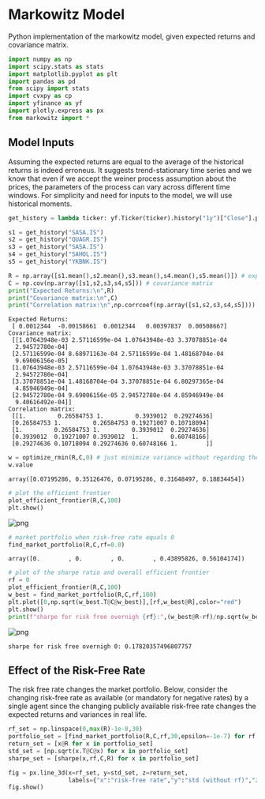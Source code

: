 # Markowitz Model
Python implementation of the markowitz model, given expected returns and covariance matrix.


```python
import numpy as np 
import scipy.stats as stats
import matplotlib.pyplot as plt
import pandas as pd
from scipy import stats
import cvxpy as cp
import yfinance as yf
import plotly.express as px
from markowitz import *
```

## Model Inputs
Assuming the expected returns are equal to the average of the historical returns is indeed erroneus. It suggests trend-stationary time series and we know that even if we accept the weiner process assumption about the prices, the parameters of the process can vary across different time windows. For simplicity and need for inputs to the model, we will use historical moments.


```python
get_history = lambda ticker: yf.Ticker(ticker).history("1y")["Close"].pct_change(1).to_numpy()[5:]

s1 = get_history("SASA.IS")
s2 = get_history("QUAGR.IS")
s3 = get_history("SASA.IS")
s4 = get_history("SAHOL.IS")
s5 = get_history("YKBNK.IS")
```


```python
R = np.array([s1.mean(),s2.mean(),s3.mean(),s4.mean(),s5.mean()]) # expected returns
C = np.cov(np.array([s1,s2,s3,s4,s5])) # covariance matrix
print("Expected Returns:\n",R)
print("Covariance matrix:\n",C) 
print("Correlation matrix:\n",np.corrcoef(np.array([s1,s2,s3,s4,s5])))
```

    Expected Returns:
     [ 0.0012344  -0.00158661  0.0012344   0.00397837  0.00508667]
    Covariance matrix:
     [[1.07643948e-03 2.57116599e-04 1.07643948e-03 3.37078851e-04
      2.94572780e-04]
     [2.57116599e-04 8.68971163e-04 2.57116599e-04 1.48168704e-04
      9.69006156e-05]
     [1.07643948e-03 2.57116599e-04 1.07643948e-03 3.37078851e-04
      2.94572780e-04]
     [3.37078851e-04 1.48168704e-04 3.37078851e-04 6.80297365e-04
      4.85946949e-04]
     [2.94572780e-04 9.69006156e-05 2.94572780e-04 4.85946949e-04
      9.40616492e-04]]
    Correlation matrix:
     [[1.         0.26584753 1.         0.3939012  0.29274636]
     [0.26584753 1.         0.26584753 0.19271007 0.10718094]
     [1.         0.26584753 1.         0.3939012  0.29274636]
     [0.3939012  0.19271007 0.3939012  1.         0.60748166]
     [0.29274636 0.10718094 0.29274636 0.60748166 1.        ]]
    


```python
w = optimize_rmin(R,C,0) # just minimize variance without regarding the return
w.value
```




    array([0.07195286, 0.35126476, 0.07195286, 0.31648497, 0.18834454])




```python
# plot the efficient frontier
plot_efficient_frontier(R,C,100)
plt.show()
```


    
![png](output_6_0.png)
    



```python
# market portfolio when risk-free rate equals 0
find_market_portfolio(R,C,rf=0.0)
```




    array([0.        , 0.        , 0.        , 0.43895826, 0.56104174])




```python
# plot of the sharpe ratio and overall efficient frontier
rf = 0
plot_efficient_frontier(R,C,100)
w_best = find_market_portfolio(R,C,rf,100)
plt.plot([0,np.sqrt(w_best.T@C@w_best)],[rf,w_best@R],color="red")
plt.show()
print(f"sharpe for risk free overnigh {rf}:",(w_best@R-rf)/np.sqrt(w_best.T@C@w_best))
```


    
![png](output_8_0.png)
    


    sharpe for risk free overnigh 0: 0.17820357496807757
    

## Effect of the Risk-Free Rate 
The risk free rate changes the market portfolio. Below, consider the changing risk-free rate as available (or mandatory for negative rates) by a single agent since the changing publicly available risk-free rate changes the expected returns and variances in real life.


```python
rf_set = np.linspace(0,max(R)-1e-8,30)
portfolio_set = [find_market_portfolio(R,C,rf,30,epsilon=-1e-7) for rf in rf_set] 
return_set = [x@R for x in portfolio_set]
std_set = [np.sqrt(x.T@C@x) for x in portfolio_set]
sharpe_set = [sharpe(x,rf,C,R) for x in portfolio_set]
```


```python
fig = px.line_3d(x=rf_set, y=std_set, z=return_set,
                 labels={"x":"risk-free rate","y":"std (without rf)","z":"return (without rf)"})
fig.show()
```


<div>                            <div id="17e084c2-c120-4155-a96d-d4ec9ddbf7a2" class="plotly-graph-div" style="height:525px; width:100%;"></div>            <script type="text/javascript">                require(["plotly"], function(Plotly) {                    window.PLOTLYENV=window.PLOTLYENV || {};                                    if (document.getElementById("17e084c2-c120-4155-a96d-d4ec9ddbf7a2")) {                    Plotly.newPlot(                        "17e084c2-c120-4155-a96d-d4ec9ddbf7a2",                        [{"hovertemplate":"risk-free rate=%{x}<br>std (without rf)=%{y}<br>return (without rf)=%{z}<extra></extra>","legendgroup":"","line":{"color":"#636efa","dash":"solid"},"marker":{"symbol":"circle"},"mode":"lines","name":"","scene":"scene","showlegend":false,"x":[0.0,0.0001754021717499787,0.0003508043434999574,0.0005262065152499361,0.0007016086869999148,0.0008770108587498935,0.0010524130304998722,0.001227815202249851,0.0014032173739998296,0.0015786195457498083,0.001754021717499787,0.0019294238892497656,0.0021048260609997445,0.002280228232749723,0.002455630404499702,0.0026310325762496805,0.002806434747999659,0.002981836919749638,0.0031572390914996165,0.003332641263249595,0.003508043434999574,0.0036834456067495525,0.0038588477784995312,0.00403424995024951,0.004209652121999489,0.004385054293749468,0.004560456465499446,0.004735858637249425,0.004911260808999404,0.005086662980749382],"y":[0.02571972673860765,0.025787419776835994,0.025862311617384514,0.02594596731129351,0.026045465206961615,0.02615920668585166,0.026287690810449668,0.026442472988474595,0.026623209305423286,0.026835965515798785,0.027095878304358674,0.027408735014108617,0.027795418246980508,0.02827964943051568,0.028899374062950275,0.029698093472918047,0.03066417690787421,0.03066417690787421,0.03066417690787421,0.03066417690787421,0.03066417690787421,0.03066417690787421,0.03066417690787421,0.03066417690787421,0.03066417690787421,0.03066417690787421,0.03066417690787421,0.03066417690787421,0.03066417690787421,0.03066417690787421],"z":[0.004583347244515565,0.004595172961719796,0.004607742948954858,0.004621223969903152,0.004636586380700503,0.004653373189015057,0.00467148002634698,0.0046922632307331725,0.004715325316324719,0.0047410773402661475,0.004770838823425813,0.004804633604939959,0.004843931370033827,0.004890083060567593,0.0049452865228741694,0.005011570803915297,0.005086277080315414,0.005086277080315414,0.005086277080315414,0.005086277080315414,0.005086277080315414,0.005086277080315414,0.005086277080315414,0.005086277080315414,0.005086277080315414,0.005086277080315414,0.005086277080315414,0.005086277080315414,0.005086277080315414,0.005086277080315414],"type":"scatter3d"}],                        {"template":{"data":{"bar":[{"error_x":{"color":"#2a3f5f"},"error_y":{"color":"#2a3f5f"},"marker":{"line":{"color":"#E5ECF6","width":0.5},"pattern":{"fillmode":"overlay","size":10,"solidity":0.2}},"type":"bar"}],"barpolar":[{"marker":{"line":{"color":"#E5ECF6","width":0.5},"pattern":{"fillmode":"overlay","size":10,"solidity":0.2}},"type":"barpolar"}],"carpet":[{"aaxis":{"endlinecolor":"#2a3f5f","gridcolor":"white","linecolor":"white","minorgridcolor":"white","startlinecolor":"#2a3f5f"},"baxis":{"endlinecolor":"#2a3f5f","gridcolor":"white","linecolor":"white","minorgridcolor":"white","startlinecolor":"#2a3f5f"},"type":"carpet"}],"choropleth":[{"colorbar":{"outlinewidth":0,"ticks":""},"type":"choropleth"}],"contour":[{"colorbar":{"outlinewidth":0,"ticks":""},"colorscale":[[0.0,"#0d0887"],[0.1111111111111111,"#46039f"],[0.2222222222222222,"#7201a8"],[0.3333333333333333,"#9c179e"],[0.4444444444444444,"#bd3786"],[0.5555555555555556,"#d8576b"],[0.6666666666666666,"#ed7953"],[0.7777777777777778,"#fb9f3a"],[0.8888888888888888,"#fdca26"],[1.0,"#f0f921"]],"type":"contour"}],"contourcarpet":[{"colorbar":{"outlinewidth":0,"ticks":""},"type":"contourcarpet"}],"heatmap":[{"colorbar":{"outlinewidth":0,"ticks":""},"colorscale":[[0.0,"#0d0887"],[0.1111111111111111,"#46039f"],[0.2222222222222222,"#7201a8"],[0.3333333333333333,"#9c179e"],[0.4444444444444444,"#bd3786"],[0.5555555555555556,"#d8576b"],[0.6666666666666666,"#ed7953"],[0.7777777777777778,"#fb9f3a"],[0.8888888888888888,"#fdca26"],[1.0,"#f0f921"]],"type":"heatmap"}],"heatmapgl":[{"colorbar":{"outlinewidth":0,"ticks":""},"colorscale":[[0.0,"#0d0887"],[0.1111111111111111,"#46039f"],[0.2222222222222222,"#7201a8"],[0.3333333333333333,"#9c179e"],[0.4444444444444444,"#bd3786"],[0.5555555555555556,"#d8576b"],[0.6666666666666666,"#ed7953"],[0.7777777777777778,"#fb9f3a"],[0.8888888888888888,"#fdca26"],[1.0,"#f0f921"]],"type":"heatmapgl"}],"histogram":[{"marker":{"pattern":{"fillmode":"overlay","size":10,"solidity":0.2}},"type":"histogram"}],"histogram2d":[{"colorbar":{"outlinewidth":0,"ticks":""},"colorscale":[[0.0,"#0d0887"],[0.1111111111111111,"#46039f"],[0.2222222222222222,"#7201a8"],[0.3333333333333333,"#9c179e"],[0.4444444444444444,"#bd3786"],[0.5555555555555556,"#d8576b"],[0.6666666666666666,"#ed7953"],[0.7777777777777778,"#fb9f3a"],[0.8888888888888888,"#fdca26"],[1.0,"#f0f921"]],"type":"histogram2d"}],"histogram2dcontour":[{"colorbar":{"outlinewidth":0,"ticks":""},"colorscale":[[0.0,"#0d0887"],[0.1111111111111111,"#46039f"],[0.2222222222222222,"#7201a8"],[0.3333333333333333,"#9c179e"],[0.4444444444444444,"#bd3786"],[0.5555555555555556,"#d8576b"],[0.6666666666666666,"#ed7953"],[0.7777777777777778,"#fb9f3a"],[0.8888888888888888,"#fdca26"],[1.0,"#f0f921"]],"type":"histogram2dcontour"}],"mesh3d":[{"colorbar":{"outlinewidth":0,"ticks":""},"type":"mesh3d"}],"parcoords":[{"line":{"colorbar":{"outlinewidth":0,"ticks":""}},"type":"parcoords"}],"pie":[{"automargin":true,"type":"pie"}],"scatter":[{"marker":{"colorbar":{"outlinewidth":0,"ticks":""}},"type":"scatter"}],"scatter3d":[{"line":{"colorbar":{"outlinewidth":0,"ticks":""}},"marker":{"colorbar":{"outlinewidth":0,"ticks":""}},"type":"scatter3d"}],"scattercarpet":[{"marker":{"colorbar":{"outlinewidth":0,"ticks":""}},"type":"scattercarpet"}],"scattergeo":[{"marker":{"colorbar":{"outlinewidth":0,"ticks":""}},"type":"scattergeo"}],"scattergl":[{"marker":{"colorbar":{"outlinewidth":0,"ticks":""}},"type":"scattergl"}],"scattermapbox":[{"marker":{"colorbar":{"outlinewidth":0,"ticks":""}},"type":"scattermapbox"}],"scatterpolar":[{"marker":{"colorbar":{"outlinewidth":0,"ticks":""}},"type":"scatterpolar"}],"scatterpolargl":[{"marker":{"colorbar":{"outlinewidth":0,"ticks":""}},"type":"scatterpolargl"}],"scatterternary":[{"marker":{"colorbar":{"outlinewidth":0,"ticks":""}},"type":"scatterternary"}],"surface":[{"colorbar":{"outlinewidth":0,"ticks":""},"colorscale":[[0.0,"#0d0887"],[0.1111111111111111,"#46039f"],[0.2222222222222222,"#7201a8"],[0.3333333333333333,"#9c179e"],[0.4444444444444444,"#bd3786"],[0.5555555555555556,"#d8576b"],[0.6666666666666666,"#ed7953"],[0.7777777777777778,"#fb9f3a"],[0.8888888888888888,"#fdca26"],[1.0,"#f0f921"]],"type":"surface"}],"table":[{"cells":{"fill":{"color":"#EBF0F8"},"line":{"color":"white"}},"header":{"fill":{"color":"#C8D4E3"},"line":{"color":"white"}},"type":"table"}]},"layout":{"annotationdefaults":{"arrowcolor":"#2a3f5f","arrowhead":0,"arrowwidth":1},"autotypenumbers":"strict","coloraxis":{"colorbar":{"outlinewidth":0,"ticks":""}},"colorscale":{"diverging":[[0,"#8e0152"],[0.1,"#c51b7d"],[0.2,"#de77ae"],[0.3,"#f1b6da"],[0.4,"#fde0ef"],[0.5,"#f7f7f7"],[0.6,"#e6f5d0"],[0.7,"#b8e186"],[0.8,"#7fbc41"],[0.9,"#4d9221"],[1,"#276419"]],"sequential":[[0.0,"#0d0887"],[0.1111111111111111,"#46039f"],[0.2222222222222222,"#7201a8"],[0.3333333333333333,"#9c179e"],[0.4444444444444444,"#bd3786"],[0.5555555555555556,"#d8576b"],[0.6666666666666666,"#ed7953"],[0.7777777777777778,"#fb9f3a"],[0.8888888888888888,"#fdca26"],[1.0,"#f0f921"]],"sequentialminus":[[0.0,"#0d0887"],[0.1111111111111111,"#46039f"],[0.2222222222222222,"#7201a8"],[0.3333333333333333,"#9c179e"],[0.4444444444444444,"#bd3786"],[0.5555555555555556,"#d8576b"],[0.6666666666666666,"#ed7953"],[0.7777777777777778,"#fb9f3a"],[0.8888888888888888,"#fdca26"],[1.0,"#f0f921"]]},"colorway":["#636efa","#EF553B","#00cc96","#ab63fa","#FFA15A","#19d3f3","#FF6692","#B6E880","#FF97FF","#FECB52"],"font":{"color":"#2a3f5f"},"geo":{"bgcolor":"white","lakecolor":"white","landcolor":"#E5ECF6","showlakes":true,"showland":true,"subunitcolor":"white"},"hoverlabel":{"align":"left"},"hovermode":"closest","mapbox":{"style":"light"},"paper_bgcolor":"white","plot_bgcolor":"#E5ECF6","polar":{"angularaxis":{"gridcolor":"white","linecolor":"white","ticks":""},"bgcolor":"#E5ECF6","radialaxis":{"gridcolor":"white","linecolor":"white","ticks":""}},"scene":{"xaxis":{"backgroundcolor":"#E5ECF6","gridcolor":"white","gridwidth":2,"linecolor":"white","showbackground":true,"ticks":"","zerolinecolor":"white"},"yaxis":{"backgroundcolor":"#E5ECF6","gridcolor":"white","gridwidth":2,"linecolor":"white","showbackground":true,"ticks":"","zerolinecolor":"white"},"zaxis":{"backgroundcolor":"#E5ECF6","gridcolor":"white","gridwidth":2,"linecolor":"white","showbackground":true,"ticks":"","zerolinecolor":"white"}},"shapedefaults":{"line":{"color":"#2a3f5f"}},"ternary":{"aaxis":{"gridcolor":"white","linecolor":"white","ticks":""},"baxis":{"gridcolor":"white","linecolor":"white","ticks":""},"bgcolor":"#E5ECF6","caxis":{"gridcolor":"white","linecolor":"white","ticks":""}},"title":{"x":0.05},"xaxis":{"automargin":true,"gridcolor":"white","linecolor":"white","ticks":"","title":{"standoff":15},"zerolinecolor":"white","zerolinewidth":2},"yaxis":{"automargin":true,"gridcolor":"white","linecolor":"white","ticks":"","title":{"standoff":15},"zerolinecolor":"white","zerolinewidth":2}}},"scene":{"domain":{"x":[0.0,1.0],"y":[0.0,1.0]},"xaxis":{"title":{"text":"risk-free rate"}},"yaxis":{"title":{"text":"std (without rf)"}},"zaxis":{"title":{"text":"return (without rf)"}}},"legend":{"tracegroupgap":0},"margin":{"t":60}},                        {"responsive": true}                    ).then(function(){

var gd = document.getElementById('17e084c2-c120-4155-a96d-d4ec9ddbf7a2');
var x = new MutationObserver(function (mutations, observer) {{
        var display = window.getComputedStyle(gd).display;
        if (!display || display === 'none') {{
            console.log([gd, 'removed!']);
            Plotly.purge(gd);
            observer.disconnect();
        }}
}});

// Listen for the removal of the full notebook cells
var notebookContainer = gd.closest('#notebook-container');
if (notebookContainer) {{
    x.observe(notebookContainer, {childList: true});
}}

// Listen for the clearing of the current output cell
var outputEl = gd.closest('.output');
if (outputEl) {{
    x.observe(outputEl, {childList: true});
}}

                        })                };                });            </script>        </div>

